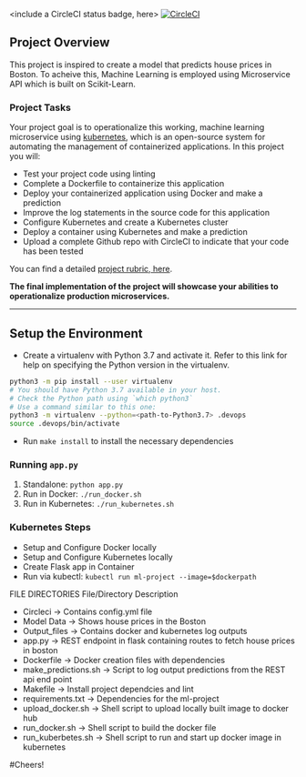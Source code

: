 <include a CircleCI status badge, here>
[![CircleCI](https://dl.circleci.com/status-badge/img/gh/iYinka/DevOps-Microservices/tree/master.svg?style=svg)](https://dl.circleci.com/status-badge/redirect/gh/iYinka/DevOps-Microservices/tree/master)

## Project Overview

This project is inspired to create a model that predicts house prices in Boston. To acheive this, Machine Learning is employed using Microservice API which is built on Scikit-Learn.

### Project Tasks

Your project goal is to operationalize this working, machine learning microservice using [kubernetes](https://kubernetes.io/), which is an open-source system for automating the management of containerized applications. In this project you will:

-   Test your project code using linting
-   Complete a Dockerfile to containerize this application
-   Deploy your containerized application using Docker and make a prediction
-   Improve the log statements in the source code for this application
-   Configure Kubernetes and create a Kubernetes cluster
-   Deploy a container using Kubernetes and make a prediction
-   Upload a complete Github repo with CircleCI to indicate that your code has been tested

You can find a detailed [project rubric, here](https://review.udacity.com/#!/rubrics/2576/view).

**The final implementation of the project will showcase your abilities to operationalize production microservices.**

---

## Setup the Environment

-   Create a virtualenv with Python 3.7 and activate it. Refer to this link for help on specifying the Python version in the virtualenv.

```bash
python3 -m pip install --user virtualenv
# You should have Python 3.7 available in your host.
# Check the Python path using `which python3`
# Use a command similar to this one:
python3 -m virtualenv --python=<path-to-Python3.7> .devops
source .devops/bin/activate
```

-   Run `make install` to install the necessary dependencies

### Running `app.py`

1. Standalone: `python app.py`
2. Run in Docker: `./run_docker.sh`
3. Run in Kubernetes: `./run_kubernetes.sh`

### Kubernetes Steps

-   Setup and Configure Docker locally
-   Setup and Configure Kubernetes locally
-   Create Flask app in Container
-   Run via kubectl: `kubectl run ml-project --image=$dockerpath`

FILE DIRECTORIES
File/Directory Description
- Circleci -> Contains config.yml file
- Model Data -> Shows house prices in the Boston
- Output_files -> Contains docker and kubernetes log outputs
- app.py -> REST endpoint in flask containing routes to fetch house prices in boston
- Dockerfile -> Docker creation files with dependencies
- make_predictions.sh -> Script to log output predictions from the REST api end point
- Makefile -> Install project dependcies and lint
- requirements.txt -> Dependencies for the ml-project
- upload_docker.sh -> Shell script to upload locally built image to docker hub
- run_docker.sh -> Shell script to build the docker file
- run_kuberbetes.sh -> Shell script to run and start up docker image in kubernetes

#Cheers!
